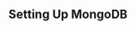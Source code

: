 ## Setting Up MongoDB

<!--

🔴 While Querying from DB :
From database when object get returns technically it is not just an javascript object infact it is the mongoose object.

So we can do optimisation  - we can tried to avoid the creation of mongoose object all together. We can use -
✅ .lean()  : this will not return the mongoose object infact now the mongoose object will act as a javascript object. Changes won't get reflected but not the returned response will be javascript object.


PAGINATION -
     skip(offset) - skipped the first two tweet
     limit(limit) - put the limit

📓 console.log(tweet[0].id); So here "id" property doesn't exists but still we are able to fetch due to VIRTUAL PROPERTIES.

You can make Virtual properties using getters and setters.
 -->
